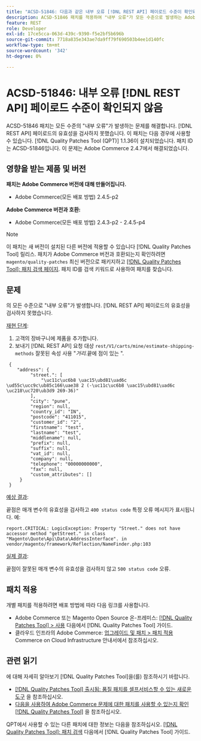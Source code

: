 ```yaml
---
title: "ACSD-51846: 다음과 같은 내부 오류 [!DNL REST API] 페이로드 수준이 확인되지 않음"
description: ACSD-51846 패치를 적용하여 "내부 오류"가 모든 수준으로 발생하는 Adobe Commerce 문제를 해결합니다. [!DNL REST API] 페이로드의 유효성을 검사하지 못했습니다.
feature: REST
role: Developer
exl-id: 17ce5cca-063d-439c-9390-f5e2bf5b696b
source-git-commit: 7718a835e343ae7da9ff79f690503b4ee1d140fc
workflow-type: tm+mt
source-wordcount: '342'
ht-degree: 0%

---
```


# ACSD-51846: 내부 오류 [!DNL REST API] 페이로드 수준이 확인되지 않음

ACSD-51846 패치는 모든 수준의 &quot;내부 오류&quot;가 발생하는 문제를 해결합니다. [!DNL REST API] 페이로드의 유효성을 검사하지 못했습니다. 이 패치는 다음 경우에 사용할 수 있습니다. [!DNL Quality Patches Tool (QPT)] 1.1.36이 설치되었습니다. 패치 ID는 ACSD-51846입니다. 이 문제는 Adobe Commerce 2.4.7에서 해결되었습니다.

## 영향을 받는 제품 및 버전

**패치는 Adobe Commerce 버전에 대해 만들어집니다.**

* Adobe Commerce(모든 배포 방법) 2.4.5-p2

**Adobe Commerce 버전과 호환:**

* Adobe Commerce(모든 배포 방법) 2.4.3-p2 - 2.4.5-p4

>[!NOTE]
>
>이 패치는 새 버전이 설치된 다른 버전에 적용할 수 있습니다 [!DNL Quality Patches Tool] 릴리스. 패치가 Adobe Commerce 버전과 호환되는지 확인하려면 `magento/quality-patches` 최신 버전으로 패키지하고 [[!DNL Quality Patches Tool]: 패치 검색 페이지](https://experienceleague.adobe.com/tools/commerce-quality-patches/index.html). 패치 ID를 검색 키워드로 사용하여 패치를 찾습니다.

## 문제

의 모든 수준으로 &quot;내부 오류&quot;가 발생합니다. [!DNL REST API] 페이로드의 유효성을 검사하지 못했습니다.

<u>재현 단계</u>:

1. 고객의 장바구니에 제품을 추가합니다.
1. 보내기 [!DNL REST API] 요청 대상 `rest/V1/carts/mine/estimate-shipping-methods` 잘못된 속성 사용 &quot;_거리._&#x200B;끝에 점이 있는 &quot;.

```
 {
    "address": {
         "street.": [
             "\uc11c\uc6b8 \uac15\ubd81\uad6c \ud55c\ucc9c\ub85c166\uae38 2 (-\uc11c\uc6b8 \uac15\ubd81\uad6c \uc218\uc720\ub3d9 269-36)"
         ],
         "city": "pune",
         "region": null,
         "country_id": "IN",
         "postcode": "411015",
         "customer_id": "2",
         "firstname": "test",
         "lastname": "test",
         "middlename": null,
         "prefix": null,
         "suffix": null,
         "vat_id": null,
         "company": null,
         "telephone": "00000000000",
         "fax": null,
         "custom_attributes": []
     }
 }
```

<u>예상 결과</u>:

끝점은 매개 변수의 유효성을 검사하고 `400 status code` 특정 오류 메시지가 표시됩니다. 예:

```
report.CRITICAL: LogicException: Property "Street." does not have accessor method "getStreet." in class "Magento\Quote\Api\Data\AddressInterface". in vendor/magento/framework/Reflection/NameFinder.php:103
```

<u>실제 결과</u>:

끝점이 잘못된 매개 변수의 유효성을 검사하지 않고 `500 status code` 오류.

## 패치 적용

개별 패치를 적용하려면 배포 방법에 따라 다음 링크를 사용합니다.

* Adobe Commerce 또는 Magento Open Source 온-프레미스: [[!DNL Quality Patches Tool] > 사용](https://experienceleague.adobe.com/docs/commerce-operations/tools/quality-patches-tool/usage.html) 다음에서 [!DNL Quality Patches Tool] 가이드.
* 클라우드 인프라의 Adobe Commerce: [업그레이드 및 패치 > 패치 적용](https://experienceleague.adobe.com/docs/commerce-cloud-service/user-guide/develop/upgrade/apply-patches.html) Commerce on Cloud Infrastructure 안내서에서 참조하십시오.

## 관련 읽기

에 대해 자세히 알아보기 [!DNL Quality Patches Tool]을(를) 참조하시기 바랍니다.

* [[!DNL Quality Patches Tool] 출시됨: 품질 패치를 셀프서비스할 수 있는 새로운 도구](/help/announcements/adobe-commerce-announcements/magento-quality-patches-released-new-tool-to-self-serve-quality-patches.md) 을 참조하십시오.
* [다음을 사용하여 Adobe Commerce 문제에 대한 패치를 사용할 수 있는지 확인 [!DNL Quality Patches Tool]](/help/support-tools/patches-available-in-qpt-tool/check-patch-for-magento-issue-with-magento-quality-patches.md) 을 참조하십시오.

QPT에서 사용할 수 있는 다른 패치에 대한 정보는 다음을 참조하십시오. [[!DNL Quality Patches Tool]: 패치 검색](https://experienceleague.adobe.com/tools/commerce-quality-patches/index.html) 다음에서 [!DNL Quality Patches Tool] 가이드.
